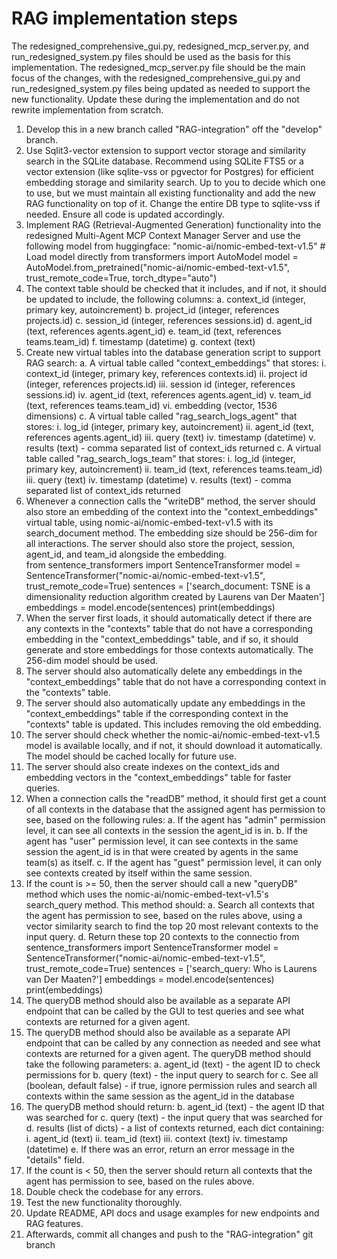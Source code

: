 # RAG implementation steps

The redesigned_comprehensive_gui.py, redesigned_mcp_server.py, and run_redesigned_system.py files should be used as the basis for this implementation.  The redesigned_mcp_server.py file should be the main focus of the changes, with the redesigned_comprehensive_gui.py and run_redesigned_system.py files being updated as needed to support the new functionality.  Update these during the implementation and do not rewrite implementation from scratch.

1. Develop this in a new branch called "RAG-integration" off the "develop" branch.
2. Use Sqlit3-vector extension to support vector storage and similarity search in the SQLite database.  Recommend using SQLite FTS5 or a vector extension (like sqlite-vss or pgvector for Postgres) for efficient embedding storage and similarity search.  Up to you to decide which one to use, but we must maintain all existing functionality and add the new RAG functionality on top of it.  Change the entire DB type to sqlite-vss if needed.  Ensure all code is updated accordingly.
2. Implement RAG (Retrieval-Augmented Generation) functionality into the redesigned Multi-Agent MCP Context Manager Server and use the following model from huggingface: "nomic-ai/nomic-embed-text-v1.5"
        # Load model directly
        from transformers import AutoModel
        model = AutoModel.from_pretrained("nomic-ai/nomic-embed-text-v1.5", trust_remote_code=True, torch_dtype="auto")
3. The context table should be checked that it includes, and if not, it should be updated to include, the following columns:
    a. context_id (integer, primary key, autoincrement)
    b. project_id (integer, references projects.id)
    c. session_id (integer, references sessions.id)
    d. agent_id (text, references agents.agent_id)
    e. team_id (text, references teams.team_id)
    f. timestamp (datetime)
    g. context (text)
4. Create new virtual tables into the database generation script to support RAG search:
    a. A virtual table called "context_embeddings" that stores:
        i. context_id (integer, primary key, references contexts.id)
        ii. project id (integer, references projects.id)
        iii. session id (integer, references sessions.id)
        iv. agent_id (text, references agents.agent_id)
        v. team_id (text, references teams.team_id)
        vi. embedding (vector, 1536 dimensions)
    c. A virtual table called "rag_search_logs_agent" that stores:
        i. log_id (integer, primary key, autoincrement)
        ii. agent_id (text, references agents.agent_id)
        iii. query (text)
        iv. timestamp (datetime)
        v. results (text) - comma separated list of context_ids returned
    c. A virtual table called "rag_search_logs_team" that stores:
        i. log_id (integer, primary key, autoincrement)
        ii. team_id (text, references teams.team_id)
        iii. query (text)
        iv. timestamp (datetime)
        v. results (text) - comma separated list of context_ids returned
5. Whenever a connection calls the "writeDB" method, the server should also store an embedding of the context into the "context_embeddings" virtual table, using nomic-ai/nomic-embed-text-v1.5 with its search_document method.  The embedding size should be 256-dim for all interactions. The server should also store the project, session, agent_id, and team_id alongside the embedding.  
        from sentence_transformers import SentenceTransformer
        model = SentenceTransformer("nomic-ai/nomic-embed-text-v1.5", trust_remote_code=True)
        sentences = ['search_document: TSNE is a dimensionality reduction algorithm created by Laurens van Der Maaten']
        embeddings = model.encode(sentences)
        print(embeddings)
6. When the server first loads, it should automatically detect if there are any contexts in the "contexts" table that do not have a corresponding embedding in the "context_embeddings" table, and if so, it should generate and store embeddings for those contexts automatically.  The 256-dim model should be used.
7. The server should also automatically delete any embeddings in the "context_embeddings" table that do not have a corresponding context in the "contexts" table.
8. The server should also automatically update any embeddings in the "context_embeddings" table if the corresponding context in the "contexts" table is updated.  This includes removing the old embedding.
9. The server should check whether the nomic-ai/nomic-embed-text-v1.5 model is available locally, and if not, it should download it automatically.  The model should be cached locally for future use.
10. The server should also create indexes on the context_ids and embedding vectors in the "context_embeddings" table for faster queries.
10. When a connection calls the "readDB" method, it should first get a count of all contexts in the database that the assigned agent has permission to see, based on the following rules:
    a. If the agent has "admin" permission level, it can see all contexts in the session the agent_id is in.
    b. If the agent has "user" permission level, it can see contexts in the same session the agent_id is in that were created by agents in the same team(s) as itself.
    c. If the agent has "guest" permission level, it can only see contexts created by itself within the same session.
11. If the count is >= 50, then the server should call a new "queryDB" method which uses the nomic-ai/nomic-embed-text-v1.5's search_query method.  This method should:
    a. Search all contexts that the agent has permission to see, based on the rules above, using a vector similarity search to find the top 20 most relevant contexts to the input query.
    d. Return these top 20 contexts to the connectio
        from sentence_transformers import SentenceTransformer
        model = SentenceTransformer("nomic-ai/nomic-embed-text-v1.5", trust_remote_code=True)
        sentences = ['search_query: Who is Laurens van Der Maaten?']
        embeddings = model.encode(sentences)
        print(embeddings)
12. The queryDB method should also be available as a separate API endpoint that can be called by the GUI to test queries and see what contexts are returned for a given agent.
13. The queryDB method should also be available as a separate API endpoint that can be called by any connection as needed and see what contexts are returned for a given agent.  The queryDB method should take the following parameters:
    a. agent_id (text) - the agent ID to check permissions for
    b. query (text) - the input query to search for
    c. See all (boolean, default false) - if true, ignore permission rules and search all contexts within the same session as the agent_id in the database
14. The queryDB method should return:
    b. agent_id (text) - the agent ID that was searched for
    c. query (text) - the input query that was searched for
    d. results (list of dicts) - a list of contexts returned, each dict containing:
        i. agent_id (text)
        ii. team_id (text)
        iii. context (text)
        iv. timestamp (datetime)
    e. If there was an error, return an error message in the "details" field.
15. If the count is < 50, then the server should return all contexts that the agent has permission to see, based on the rules above.
13. Double check the codebase for any errors.
14. Test the new functionality thoroughly.
15. Update README, API docs and usage examples for new endpoints and RAG features.
16. Afterwards, commit all changes and push to the "RAG-integration" git branch